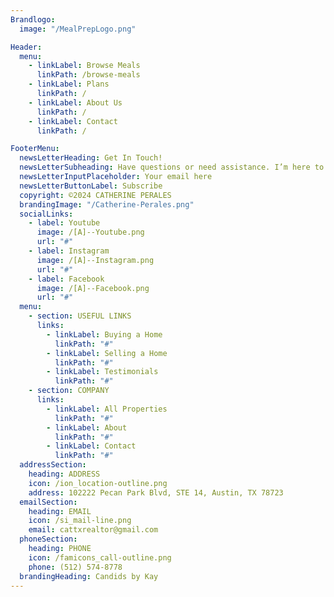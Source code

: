 ```yaml
---
Brandlogo:
  image: "/MealPrepLogo.png"

Header:
  menu:
    - linkLabel: Browse Meals
      linkPath: /browse-meals
    - linkLabel: Plans
      linkPath: /
    - linkLabel: About Us
      linkPath: /
    - linkLabel: Contact
      linkPath: /

FooterMenu:
  newsLetterHeading: Get In Touch!
  newsLetterSubheading: Have questions or need assistance. I’m here to help.
  newsLetterInputPlaceholder: Your email here
  newsLetterButtonLabel: Subscribe
  copyright: ©2024 CATHERINE PERALES
  brandingImage: "/Catherine-Perales.png"
  socialLinks:
    - label: Youtube
      image: /[A]--Youtube.png
      url: "#"
    - label: Instagram
      image: /[A]--Instagram.png
      url: "#"
    - label: Facebook
      image: /[A]--Facebook.png
      url: "#"
  menu:
    - section: USEFUL LINKS
      links:
        - linkLabel: Buying a Home
          linkPath: "#"
        - linkLabel: Selling a Home
          linkPath: "#"
        - linkLabel: Testimonials
          linkPath: "#"
    - section: COMPANY
      links:
        - linkLabel: All Properties
          linkPath: "#"
        - linkLabel: About
          linkPath: "#"
        - linkLabel: Contact
          linkPath: "#"
  addressSection:
    heading: ADDRESS
    icon: /ion_location-outline.png
    address: 102222 Pecan Park Blvd, STE 14, Austin, TX 78723
  emailSection:
    heading: EMAIL
    icon: /si_mail-line.png
    email: cattxrealtor@gmail.com
  phoneSection:
    heading: PHONE
    icon: /famicons_call-outline.png
    phone: (512) 574-8778
  brandingHeading: Candids by Kay
---
```

